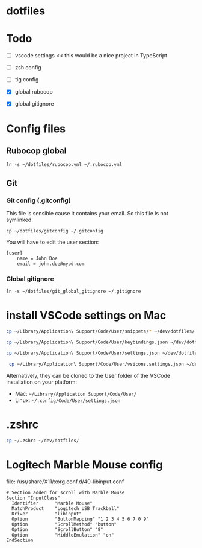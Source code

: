 dotfiles
========


# Todo

- [ ] vscode settings << this would be a nice project in TypeScript

- [ ] zsh config

- [ ] tig config

- [X] global rubocop
- [X] global gitignore


# Config files

## Rubocop global

```
ln -s ~/dotfiles/rubocop.yml ~/.rubocop.yml
```

## Git

### Git config (.gitconfig)

This file is sensible cause it contains your email. So this file is not symlinked.

```
cp ~/dotfiles/gitconfig ~/.gitconfig
```

You will have to edit the user section:
```
[user]
	name = John Doe
	email = john.doe@nypd.com
```

### Global gitignore

```
ln -s ~/dotfiles/git_global_gitignore ~/.gitignore
```

# install VSCode settings on Mac

```bash
cp ~/Library/Application\ Support/Code/User/snippets/* ~/dev/dotfiles/.config/Code/User/snippets

cp ~/Library/Application\ Support/Code/User/keybindings.json ~/dev/dotfiles/.config/Code/User/keybindings.json

cp ~/Library/Application\ Support/Code/User/settings.json ~/dev/dotfiles/.config/Code/User/settings.json

 cp ~/Library/Application\ Support/Code/User/vsicons.settings.json ~/dev/dotfiles/.config/Code/User/vsicons.settings.json
```


Alternatively, they can be cloned to the User folder of the VSCode installation on your platform:

- Mac: `~/Library/Application Support/Code/User/`
- Linux: `~/.config/Code/User/settings.json`


# .zshrc

```bash
cp ~/.zshrc ~/dev/dotfiles/
```


# Logitech Marble Mouse config

file: /usr/share/X11/xorg.conf.d/40-libinput.conf

```
# Section added for scroll with Marble Mouse
Section "InputClass"
  Identifier      "Marble Mouse"
  MatchProduct    "Logitech USB Trackball"
  Driver          "libinput"
  Option          "ButtonMapping" "1 2 3 4 5 6 7 0 9"
  Option          "ScrollMethod" "button"
  Option          "ScrollButton" "8"
  Option          "MiddleEmulation" "on"
EndSection
```

